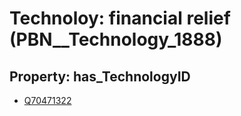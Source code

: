# Technoloy: __financial relief__ (PBN__Technology_1888)

## Property: has_TechnologyID

* [Q70471322](Q70471322)

